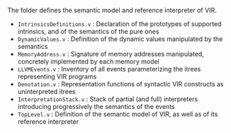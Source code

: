 The folder defines the semantic model and reference interpreter of VIR.

- `IntrinsicsDefinitions.v` : Declaration of the prototypes of supported intrinsics, and of the semantics of the pure ones
- `DynamicValues.v`         : Definition of the dynamic values manipulated by the semantics
- `MemoryAddress.v`         : Signature of memory addresses manipulated, concretely implemented by each memory model
- `LLVMEvents.v`            : Inventory of all events parameterizing the itrees representing VIR programs
- `Denotation.v`            : Representation functions of syntactic VIR constructs as uninterpreted itrees
- `InterpretationStack.v`   : Stack of partial (and full) interpreters introducing progressively the semantics of the events 
- `TopLevel.v`              : Definition of the semantic model of VIR, as well as of its reference interpreter
